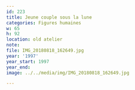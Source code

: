 ```yaml
---
id: 223
title: Jeune couple sous la lune
categories: Figures humaines
w: 65
h: 92
location: old atelier
note:
file: IMG_20180818_162649.jpg
year: '1997'
year_start: 1997
year_end:
image: ../../media/img/IMG_20180818_162649.jpg

---
```

